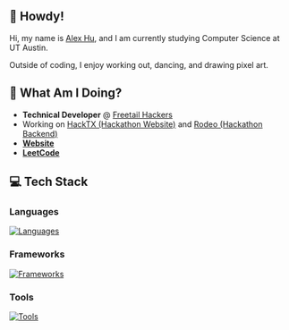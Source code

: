 ## 👋 Howdy!
Hi, my name is [Alex Hu](www.linkedin.com/in/ahuliangbo), and I am currently studying Computer Science at UT Austin.

Outside of coding, I enjoy working out, dancing, and drawing pixel art.

## 📍 What Am I Doing?
  - **Technical Developer** @ [Freetail Hackers](https://freetailhackers.com/) 
  - Working on [HackTX (Hackathon Website)](https://gitlab.com/freetail-hackers/hacktx-2024) and [Rodeo (Hackathon Backend)](https://gitlab.com/freetail-hackers/rodeo)
  - [**Website**](https://ahuliangbo.github.io)
  - [**LeetCode**](https://leetcode.com/u/FlabbyToes/)

## 💻 Tech Stack
### Languages
[![Languages](https://skillicons.dev/icons?i=c,cpp,cs,java,python,js,html,css&theme=dark)](https://skillicons.dev)
### Frameworks
[![Frameworks](https://skillicons.dev/icons?i=nodejs,threejs,svelte,prisma&theme=dark)](https://skillicons.dev)
### Tools
[![Tools](https://skillicons.dev/icons?i=git,linux,unity,unreal,blender,vite,postgres&theme=dark)](https://skillicons.dev)

